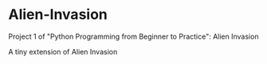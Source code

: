 # Alien-Invasion
Project 1 of "Python Programming from Beginner to Practice": Alien Invasion

A tiny extension of Alien Invasion
